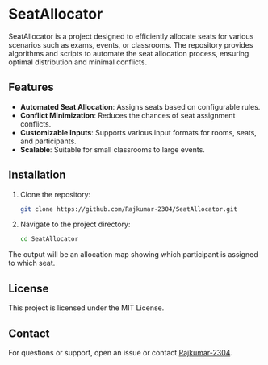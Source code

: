# SeatAllocator

SeatAllocator is a project designed to efficiently allocate seats for various scenarios such as exams, events, or classrooms. The repository provides algorithms and scripts to automate the seat allocation process, ensuring optimal distribution and minimal conflicts.

## Features

- **Automated Seat Allocation**: Assigns seats based on configurable rules.
- **Conflict Minimization**: Reduces the chances of seat assignment conflicts.
- **Customizable Inputs**: Supports various input formats for rooms, seats, and participants.
- **Scalable**: Suitable for small classrooms to large events.

## Installation

1. Clone the repository:
   ```bash
   git clone https://github.com/Rajkumar-2304/SeatAllocator.git
   ```
2. Navigate to the project directory:
   ```bash
   cd SeatAllocator
   ```

The output will be an allocation map showing which participant is assigned to which seat.

## License

This project is licensed under the MIT License.

## Contact

For questions or support, open an issue or contact [Rajkumar-2304](https://github.com/Rajkumar-2304).
